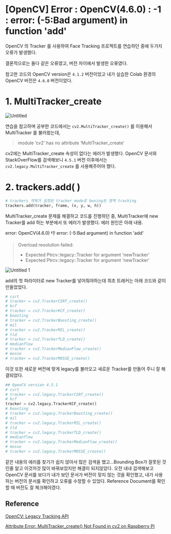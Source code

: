 # [OpenCV] Error : OpenCV(4.6.0) : -1 : error: (-5:Bad argument) in function 'add'

OpenCV 의 Tracker 를 사용하여 Face Tracking 프로젝트를 연습하던 중에 두가지 오류가 발생했다.

결론적으로는 둘다 같은 오류였고, 버전 차이에서 발생한 오류였다.

참고한 코드의 OpenCV version은 `4.1.2` 버전이었고 내가 실습한 Colab 환경의 OpenCV 버전은 `4.6.0` 버전이었다.

# 1. MultiTracker_create

![Untitled](https://user-images.githubusercontent.com/69300448/209595588-21bcaa6b-e23b-4da2-b928-f3f470ee4743.png)

연습을 참고하며 공부한 코드에서는 `cv2.MultiTracker_create()` 를 이용해서 MultiTracker 를 불러왔는데,

> module ‘cv2’ has no attribute ‘MultiTracker_create’
> 

cv2에는 MultiTracker_create 속성이 없다는 에러가 발생했다.  OpenCV 문서와 StackOverFlow를 검색해보니 `4.5.1` 버전 이후에서는 `cv2.legacy.MultiTracker_create` 를 사용해주어야 했다.

# 2. trackers.add( )

```python
# trackers 객체가 설정된 tracker mode로 boxing된 영역 tracking
trackers.add(tracker, frame, (x, y, w, h))
```

MultiTracker_create 문제를 해결하고 코드를 진행하던 중, MultiTracker에 new Tracker를 add 하는 부분에서 또 에러가 발생했다. 에러 원인은 아래 내용.

error: OpenCV(4.6.0) :-1: error: (-5:Bad argument) in function 'add'

> Overload resolution failed:
> 
> - Expected Ptrcv::legacy::Tracker for argument 'newTracker'
> - Expected Ptrcv::legacy::Tracker for argument 'newTracker'

![Untitled 1](https://user-images.githubusercontent.com/69300448/209595605-52a85e94-8977-4acd-b6a7-fdcb37a5fac1.png)

add의 첫 파라미터로 new Tracker를 넣어줘야하는데 최초 트래커는 아래 코드와 같이 만들었었다. 

```python
# csrt
# tracker = cv2.TrackerCSRT_create()
# kcf
# tracker = cv2.TrackerKCF_create()
# boosting
# tracker = cv2.TrackerBoosting_create()
# mil
# tracker = cv2.TrackerMIL_create()
# tld
# tracker = cv2.TrackerTLD_create()
# medianflow
# tracker = cv2.TrackerMedianFlow_create()
# mosse
# tracker = cv2.TrackerMOSSE_create()
```

이것 또한 새로운 버전에 맞게 legacy를 불러오고 새로운 Tracker를 만들어 주니 잘 해결되었다.

```python
## OpenCV version 4.5.1
# csrt
# tracker = cv2.legacy.TrackerCSRT_create()
# kcf
tracker = cv2.legacy.TrackerKCF_create()
# boosting
# tracker = cv2.legacy.TrackerBoosting_create()
# mil
# tracker = cv2.legacy.TrackerMIL_create()
# tld
# tracker = cv2.legacy.TrackerTLD_create()
# medianflow
# tracker = cv2.legacy.TrackerMedianFlow_create()
# mosse
# tracker = cv2.legacy.TrackerMOSSE_create()
```

같은 내용의 에러를 찾기가 쉽지 않아서 많은 검색을 했고…Bounding Box가 잘못된 것인줄 알고 이것저것 많이 바꿔보았지만 해결이 되지않았다. 오전 내내 검색해보고 OpenCV 문서를 보다가 내가 보던 문서가 버전이 맞지 않는 것을 확인했고, 내가 사용하는 버전의 문서를 확인하고 오류를 수정할 수 있었다. Reference Document를 확인할 때 버전도 잘 체크해야겠다.

## Reference

[OpenCV: Legacy Tracking API](https://docs.opencv.org/4.6.0/dc/d6b/group__tracking__legacy.html)

[Attribute Error: MultiTracker_create() Not Found in cv2 on Raspberry Pi](https://stackoverflow.com/questions/54013403/attribute-error-multitracker-create-not-found-in-cv2-on-raspberry-pi)
